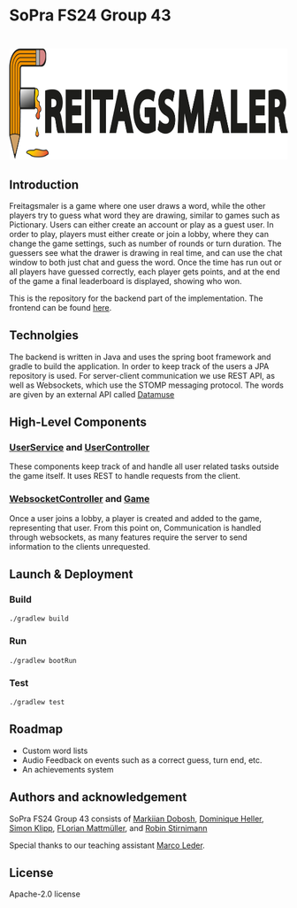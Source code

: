 # SoPra FS24 Group 43

<h3 align="center">
  <br>
  <img src="/ReadMeImages/logo18.png" height="200"></a>
</h3>

## Introduction

Freitagsmaler is a game where one user draws a word, while the other players try to guess what word they 
are drawing, similar to games such as Pictionary. Users can either create an account or play as a guest user.
In order to play, players must either create or join a lobby, where they can change the game settings, such
as number of rounds or turn duration. The guessers see what the drawer is drawing in real time, and can use the
chat window to both just chat and guess the word. Once the time has run out or all players have guessed correctly,
each player gets points, and at the end of the game a final leaderboard is displayed, showing who won. 

This is the repository for the backend part of the implementation. The frontend can be found 
[here](https://github.com/sopra-fs24-group-43/client).

## Technolgies

The backend is written in Java and uses the spring boot framework and gradle to build the application. In order 
to keep track of the users a JPA repository is used. For server-client communication we use REST API, as well as 
Websockets, which use the STOMP messaging protocol. The words are given by an external API called 
[Datamuse](https://www.datamuse.com/api/)

## High-Level Components

### [UserService](https://github.com/sopra-fs24-group-43/server/blob/main/src/main/java/ch/uzh/ifi/hase/soprafs24/service/UserService.java) and [UserController](https://github.com/sopra-fs24-group-43/server/blob/main/src/main/java/ch/uzh/ifi/hase/soprafs24/controller/UserController.java)

These components keep track of and handle all user related tasks outside the game itself. It uses REST to handle 
requests from the client.

### [WebsocketController](https://github.com/sopra-fs24-group-43/server/blob/main/src/main/java/ch/uzh/ifi/hase/soprafs24/controller/WebSocketController.java) and [Game](https://github.com/sopra-fs24-group-43/server/blob/main/src/main/java/ch/uzh/ifi/hase/soprafs24/entity/Game.java)

Once a user joins a lobby, a player is created and added to the game, representing that user. From this point on, 
Communication is handled through websockets, as many features require the server to send information to the 
clients unrequested.

## Launch & Deployment

### Build

    ./gradlew build

### Run

    ./gradlew bootRun

### Test

    ./gradlew test

## Roadmap

- Custom word lists
- Audio Feedback on events such as a correct guess, turn end, etc.
- An achievements system

## Authors and acknowledgement

SoPra FS24 Group 43 consists of  [Markiian Dobosh](https://github.com/MarkiianDobosh), 
[Dominique Heller](https://github.com/dominiqueheller), [Simon Klipp](https://github.com/simonkli), 
[FLorian Mattmüller](https://github.com/FloMatt12), and [Robin Stirnimann](https://github.com/RobinStirnimann)

Special thanks to our teaching assistant [Marco Leder](https://github.com/marcoleder).

## License

Apache-2.0 license
